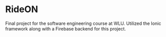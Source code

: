 # RideON

Final project for the software engineering course at WLU.
Utilized the Ionic framework along with a Firebase backend for this project.
